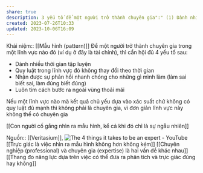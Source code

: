 ```yaml
---
share: true
description: 3 yếu tố để một người trở thành chuyên gia":" (1) Dành nhiều thời gian tập luyện, (2) Quy luật trong lĩnh vực đó không thay đổi theo thời gian, (3) Nhận được sự phản hồi nhanh chóng cho những gì mình làm
created: 2023-07-26T10:33
updated: 2023-10-06T16:09
---
```

Khái niệm:: [[Mẫu hình (pattern)]]
Để một người trở thành chuyên gia trong một lĩnh vực nào đó (ví dụ ở đây là tài chính), thì cần hội đủ 4 yếu tố sau:

- Dành nhiều thời gian tập luyện
- Quy luật trong lĩnh vực đó không thay đổi theo thời gian
- Nhận được sự phản hồi nhanh chóng cho những gì mình làm (làm sai biết sai, làm đúng biết đúng)
- Luôn tìm cách bước ra ngoài vùng thoải mái

Nếu một lĩnh vực nào mà kết quả chủ yếu dựa vào xác suất chứ không có quy luật đủ mạnh thì không phải là chuyên gia, vì đơn giản lĩnh vực này không thể có chuyên gia

[[Con người cố gắng nhìn ra mẫu hình, kể cả khi đó chỉ là sự ngẫu nhiên]] 

Nguồn:: [[Veritasium]], ![The 4 things it takes to be an expert - YouTube](https://www.youtube.com/watch?v=5eW6Eagr9XA)
[[Trực giác là việc nhìn ra mẫu hình không hơn không kém]] 
[[Chuyên nghiệp (professional) và chuyên gia (expertise) là hai vấn đề khác nhau]] 
[[Thang đo năng lực dựa trên việc có thể đưa ra phân tích và trực giác đúng hay không]]

